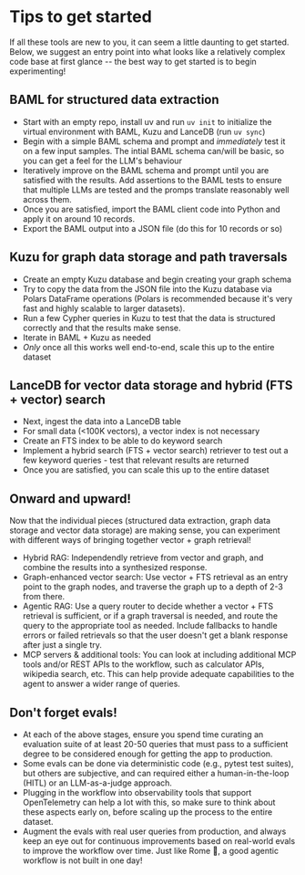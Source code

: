 # Tips to get started

If all these tools are new to you, it can seem a little daunting to get started.
Below, we suggest an entry point into what looks like a relatively complex code base
at first glance -- the best way to get started is to begin experimenting!

## BAML for structured data extraction
- Start with an empty repo, install uv and run  `uv init` to initialize the virtual environment with
BAML, Kuzu and LanceDB (run `uv sync`)
- Begin with a simple BAML schema and prompt and *immediately* test it on a few input samples. The intial BAML schema
can/will be basic, so you can get a feel for the LLM's behaviour
- Iteratively improve on the BAML schema and prompt until you are satisfied with the results. Add
assertions to the BAML tests to ensure that multiple  LLMs are tested and the promps translate reasonably
well across them.
- Once you are satisfied, import the BAML client code into Python and apply it on around 10 records.
- Export the BAML output into a JSON file (do this for 10 records or so)

## Kuzu for graph data storage and path traversals
- Create an empty Kuzu database and begin creating your graph schema
- Try to copy the data from the JSON file into the Kuzu database via Polars
DataFrame operations (Polars is recommended because it's very fast and highly scalable to larger datasets).
- Run a few Cypher queries in Kuzu to test that the data is structured
correctly and that the results make sense.
- Iterate in BAML + Kuzu as needed
- *Only* once all this works well end-to-end, scale this up to the entire dataset

## LanceDB for vector data storage and hybrid (FTS + vector) search
- Next, ingest the data into a LanceDB table
- For small data (<100K vectors), a vector index is not necessary
- Create an FTS index to be able to do keyword search
- Implement a hybrid search (FTS + vector search) retriever to test
out a few keyword queries - test that relevant results are returned
- Once you are satisfied, you can scale this up to the entire dataset

## Onward and upward!
Now that the individual pieces (structured data extraction, graph data storage and vector data storage)
are making sense, you can experiment with different ways of bringing together vector + graph retrieval!
- Hybrid RAG: Independendly retrieve from vector and graph, and combine the
results into a synthesized response.
- Graph-enhanced vector search: Use vector + FTS retrieval as an entry point to the graph nodes, and
traverse the graph up to a depth of 2-3 from there.
- Agentic RAG: Use a query router to decide whether a vector + FTS retrieval is sufficient, or if a
graph traversal is needed, and route the query to the appropriate tool as needed. Include fallbacks to handle
errors or failed retrievals so that the user doesn't get a blank response
after just a single try.
- MCP servers & additional tools: You can look at including additional MCP tools and/or REST APIs to the workflow,
such as calculator APIs, wikipedia search, etc. This can help provide adequate capabilities to the
agent to answer a wider range of queries.

## Don't forget evals!
- At each of the above stages, ensure you spend time curating an evaluation
suite of at least 20-50 queries that must pass to a sufficient degree to be considered
enough for getting the app to production.
- Some evals can be done via deterministic code (e.g., pytest test suites),
but others are subjective, and can required either a human-in-the-loop
(HITL) or an LLM-as-a-judge approach.
- Plugging in the workflow into observability tools that support OpenTelemetry can help a lot with this, so make sure to think about
these aspects early on, before scaling up the process to the entire
dataset.
- Augment the evals with real user queries from production, and
always keep an eye out for continuous improvements based on
real-world evals to improve the workflow over time. Just like Rome 🌆, a good agentic workflow is not built in one day!







